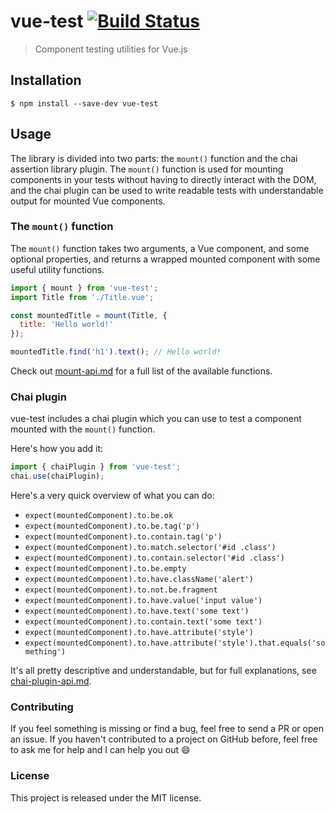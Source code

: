 # vue-test [![Build Status](https://travis-ci.org/callumacrae/vue-test.svg?branch=master)](https://travis-ci.org/callumacrae/vue-test)

> Component testing utilities for Vue.js

## Installation

```
$ npm install --save-dev vue-test
```

## Usage

The library is divided into two parts: the `mount()` function and the chai
assertion library plugin. The `mount()` function is used for mounting components
in your tests without having to directly interact with the DOM, and the chai
plugin can be used to write readable tests with understandable output for
mounted Vue components.

### The `mount()` function

The `mount()` function takes two arguments, a Vue component, and some optional
properties, and returns a wrapped mounted component with some useful utility
functions.

```js
import { mount } from 'vue-test';
import Title from './Title.vue';

const mountedTitle = mount(Title, {
  title: 'Hello world!'
});

mountedTitle.find('h1').text(); // Hello world!
```

Check out [mount-api.md](docs/mount-api.md) for a full list of the available
functions.


### Chai plugin

vue-test includes a chai plugin which you can use to test a component mounted
with the `mount()` function.

Here's how you add it:

```js
import { chaiPlugin } from 'vue-test';
chai.use(chaiPlugin);
```

Here's a very quick overview of what you can do:

- `expect(mountedComponent).to.be.ok`
- `expect(mountedComponent).to.be.tag('p')`
- `expect(mountedComponent).to.contain.tag('p')`
- `expect(mountedComponent).to.match.selector('#id .class')`
- `expect(mountedComponent).to.contain.selector('#id .class')`
- `expect(mountedComponent).to.be.empty`
- `expect(mountedComponent).to.have.className('alert')`
- `expect(mountedComponent).to.not.be.fragment`
- `expect(mountedComponent).to.have.value('input value')`
- `expect(mountedComponent).to.have.text('some text')`
- `expect(mountedComponent).to.contain.text('some text')`
- `expect(mountedComponent).to.have.attribute('style')`
- `expect(mountedComponent).to.have.attribute('style').that.equals('something')`

It's all pretty descriptive and understandable, but for full explanations, see
[chai-plugin-api.md](docs/chai-plugin-api.md).

### Contributing

If you feel something is missing or find a bug, feel free to send a PR or open
an issue. If you haven't contributed to a project on GitHub before, feel free to
ask me for help and I can help you out :smile:

### License

This project is released under the MIT license.
